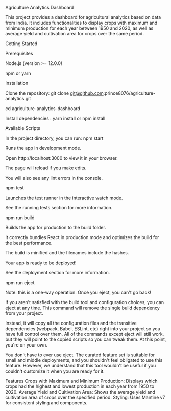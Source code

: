 Agriculture Analytics Dashboard

This project provides a dashboard for agricultural analytics based on data from India. It includes functionalities to display crops with maximum and minimum production for each year between 1950 and 2020, as well as average yield and cultivation area for crops over the same period.

Getting Started

Prerequisites

Node.js (version >= 12.0.0)

npm or yarn

Installation  

Clone the repository: git clone git@github.com:prince8076/agriculture-analytics.git  

cd agriculture-analytics-dashboard


Install dependencies :  yarn install or npm install


Available Scripts

In the project directory, you can run: npm start

Runs the app in development mode.

Open http://localhost:3000 to view it in your browser.

The page will reload if you make edits.

You will also see any lint errors in the console.

npm test

Launches the test runner in the interactive watch mode.

See the running tests section for more information.


npm run build

Builds the app for production to the build folder.

It correctly bundles React in production mode and optimizes the build for the best performance.

The build is minified and the filenames include the hashes.

Your app is ready to be deployed!

See the deployment section for more information.

npm run eject

Note: this is a one-way operation. Once you eject, you can't go back!

If you aren't satisfied with the build tool and configuration choices, you can eject at any time. This command will remove the single build dependency from your project.

Instead, it will copy all the configuration files and the transitive dependencies (webpack, Babel, ESLint, etc) right into your project so you have full control over them. All of the commands except eject will still work, but they will point to the copied scripts so you can tweak them. At this point, you're on your own.

You don't have to ever use eject. The curated feature set is suitable for small and middle deployments, and you shouldn't feel obligated to use this feature. However, we understand that this tool wouldn't be useful if you couldn't customize it when you are ready for it.


Features
Crops with Maximum and Minimum Production: Displays which crops had the highest and lowest production in each year from 1950 to 2020.
Average Yield and Cultivation Area: Shows the average yield and cultivation area of crops over the specified period.
Styling: Uses Mantine v7 for consistent styling and components.


